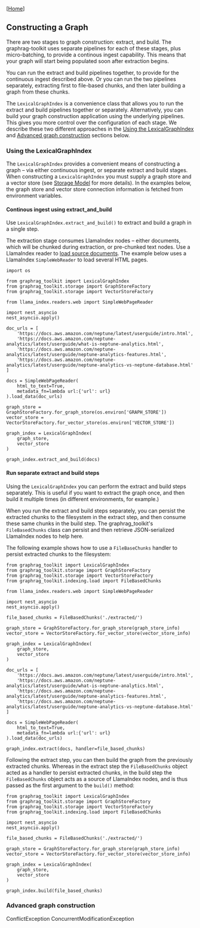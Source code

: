 [[Home](./)]

## Constructing a Graph

There are two stages to graph construction: extract, and build. The graphrag-toolkit uses separate pipelines for each of these stages, plus micro-batching, to provide a continous ingest capability. This means that your graph will start being populated soon after extraction begins.

You can run the extract and build pipelines together, to provide for the continuous ingest described above. Or you can run the two pipelines separately, extracting first to file-based chunks, and then later building a graph from these chunks.

The `LexicalGraphIndex` is a convenience class that allows you to run the extract and build pipelines together or separately. Alternatively, you can build your graph construction application using the underlying pipelines. This gives you more control over the configuration of each stage. We describe these two different approaches in the [Using the LexicalGraphIndex](#using-the-lexicalgraphindex) and [Advanced graph construction](#advanced-graph-construction) sections below.

### Using the LexicalGraphIndex

The `LexicalGraphIndex` provides a convenient means of constructing a graph – via either continuous ingest, or separate extract and build stages. When constructing a `LexicalGraphIndex` you must supply a graph store and a vector store (see [Storage Model](./storage-model.md) for more details). In the examples below, the graph store and vector store connection information is fetched from environment variables.

#### Continous ingest using extract_and_build

Use `LexicalGraphIndex.extract_and_build()` to extract and build a graph in a single step. 

The extraction stage consumes LlamaIndex nodes – either documents, which will be chunked during extraction, or pre-chunked text nodes. Use a LlamaIndex reader to [load source documents](https://docs.llamaindex.ai/en/stable/understanding/loading/loading/). The example below uses a LlamaIndex `SimpleWebReader` to load several HTML pages.

```
import os

from graphrag_toolkit import LexicalGraphIndex
from graphrag_toolkit.storage import GraphStoreFactory
from graphrag_toolkit.storage import VectorStoreFactory

from llama_index.readers.web import SimpleWebPageReader

import nest_asyncio
nest_asyncio.apply()

doc_urls = [
    'https://docs.aws.amazon.com/neptune/latest/userguide/intro.html',
    'https://docs.aws.amazon.com/neptune-analytics/latest/userguide/what-is-neptune-analytics.html',
    'https://docs.aws.amazon.com/neptune-analytics/latest/userguide/neptune-analytics-features.html',
    'https://docs.aws.amazon.com/neptune-analytics/latest/userguide/neptune-analytics-vs-neptune-database.html'
]

docs = SimpleWebPageReader(
    html_to_text=True,
    metadata_fn=lambda url:{'url': url}
).load_data(doc_urls)

graph_store = GraphStoreFactory.for_graph_store(os.environ['GRAPH_STORE'])
vector_store = VectorStoreFactory.for_vector_store(os.environ['VECTOR_STORE'])

graph_index = LexicalGraphIndex(
    graph_store, 
    vector_store
)

graph_index.extract_and_build(docs)
```

#### Run separate extract and build steps

Using the `LexicalGraphIndex` you can perform the extract and build steps separately. This is useful if you want to extract the graph once, and then build it multiple times (in different environments, for example.)

When you run the extract and build steps separately, you can persist the extracted chunks to the filesystem in the extract step, and then consume these same chunks in the build step. The graphrag_toolkit's `FileBasedChunks` class can persist and then retrieve JSON-serialized LlamaIndex nodes to help here.

The following example shows how to use a `FileBaseChunks` handler to persist extracted chunks to the filesystem:

```
from graphrag_toolkit import LexicalGraphIndex
from graphrag_toolkit.storage import GraphStoreFactory
from graphrag_toolkit.storage import VectorStoreFactory
from graphrag_toolkit.indexing.load import FileBasedChunks

from llama_index.readers.web import SimpleWebPageReader

import nest_asyncio
nest_asyncio.apply()

file_based_chunks = FileBasedChunks('./extracted/')

graph_store = GraphStoreFactory.for_graph_store(graph_store_info)
vector_store = VectorStoreFactory.for_vector_store(vector_store_info)

graph_index = LexicalGraphIndex(
    graph_store, 
    vector_store
)

doc_urls = [
    'https://docs.aws.amazon.com/neptune/latest/userguide/intro.html',
    'https://docs.aws.amazon.com/neptune-analytics/latest/userguide/what-is-neptune-analytics.html',
    'https://docs.aws.amazon.com/neptune-analytics/latest/userguide/neptune-analytics-features.html',
    'https://docs.aws.amazon.com/neptune-analytics/latest/userguide/neptune-analytics-vs-neptune-database.html'
]

docs = SimpleWebPageReader(
    html_to_text=True,
    metadata_fn=lambda url:{'url': url}
).load_data(doc_urls)

graph_index.extract(docs, handler=file_based_chunks)
```

Following the extract step, you can then build the graph from the previously extracted chunks. Whereas in the extract step the `FileBasedChunks` object acted as a handler to persist extracted chunks, in the build step the `FileBasedChunks` object acts as a source of LlamaIndex nodes, and is thus passed as the first argument to the `build()` method:

```
from graphrag_toolkit import LexicalGraphIndex
from graphrag_toolkit.storage import GraphStoreFactory
from graphrag_toolkit.storage import VectorStoreFactory
from graphrag_toolkit.indexing.load import FileBasedChunks

import nest_asyncio
nest_asyncio.apply()

file_based_chunks = FileBasedChunks('./extracted/')

graph_store = GraphStoreFactory.for_graph_store(graph_store_info)
vector_store = VectorStoreFactory.for_vector_store(vector_store_info)

graph_index = LexicalGraphIndex(
    graph_store, 
    vector_store
)

graph_index.build(file_based_chunks)
```

### Advanced graph construction

ConflictException
ConcurrentModificationException